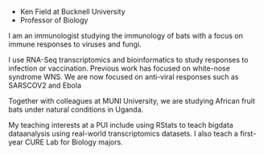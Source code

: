 - Ken Field at Bucknell University
- Professor of Biology

I am an immunologist studying the immunology of bats with a focus on immune responses to viruses and fungi.

I use RNA-Seq transcriptomics and bioinformatics to study responses to infection or vaccination. 
Previous work has focused on white-nose syndrome WNS. 
We are now focused on anti-viral responses such as SARSCOV2 and Ebola 

Together with colleagues at MUNI University, we are studying African fruit bats under natural conditions in Uganda.

My teaching interests at a PUI include using RStats to teach bigdata dataanalysis using real-world transcriptomics datasets. 
I also teach a first-year CURE Lab for Biology majors. 

